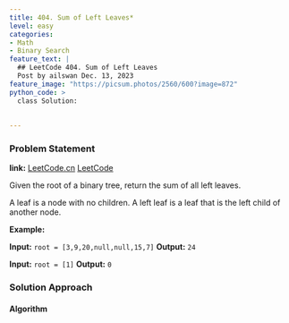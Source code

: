 ```yaml
---
title: 404. Sum of Left Leaves*
level: easy
categories:
- Math
- Binary Search
feature_text: |
  ## LeetCode 404. Sum of Left Leaves
  Post by ailswan Dec. 13, 2023
feature_image: "https://picsum.photos/2560/600?image=872"
python_code: >
  class Solution:
      
         
---
```


### Problem Statement
**link:**
[LeetCode.cn](https://leetcode.cn/problems/sum-of-left-leaves/)
[LeetCode](https://leetcode.com/problems/sum-of-left-leaves/)

Given the root of a binary tree, return the sum of all left leaves.

A leaf is a node with no children. A left leaf is a leaf that is the left child of another node.
 
**Example:**

**Input:** `root = [3,9,20,null,null,15,7]`
**Output:** `24`
 
**Input:** `root = [1]`
**Output:** `0`

### Solution Approach
 

#### Algorithm
 